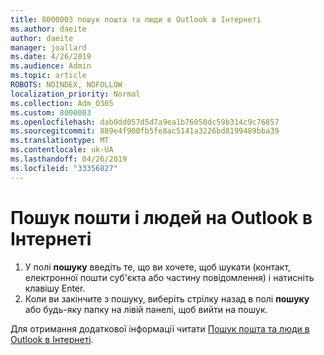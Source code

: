 ```yaml
---
title: 8000003 пошук пошта та люди в Outlook в Інтернеті
ms.author: daeite
author: daeite
manager: joallard
ms.date: 4/26/2019
ms.audience: Admin
ms.topic: article
ROBOTS: NOINDEX, NOFOLLOW
localization_priority: Normal
ms.collection: Adm_O365
ms.custom: 8000003
ms.openlocfilehash: dab0dd057d5d7a9ea1b76050dc59b314c9c76857
ms.sourcegitcommit: 889e4f900fb5fe8ac5141a3226bd8199489bba39
ms.translationtype: MT
ms.contentlocale: uk-UA
ms.lasthandoff: 04/26/2019
ms.locfileid: "33356827"
---
```

# <a name="search-mail-and-people-on-outlook-on-the-web"></a>Пошук пошти і людей на Outlook в Інтернеті

1. У полі **пошуку** введіть те, що ви хочете, щоб шукати (контакт, електронної пошти суб'єкта або частину повідомлення) і натисніть клавішу Enter.
2. Коли ви закінчите з пошуку, виберіть стрілку назад в полі **пошуку** або будь-яку папку на лівій панелі, щоб вийти на пошук.

Для отримання додаткової інформації читати [Пошук пошта та люди в Outlook в Інтернеті](https://support.office.com/article/b27e5eb7-3255-4c61-bf16-1c6a16bc2e6b).